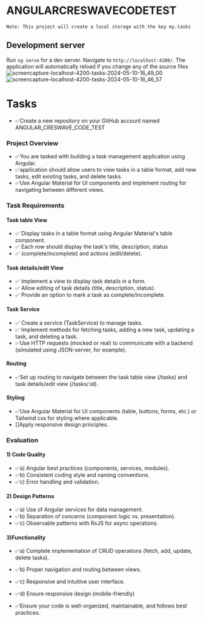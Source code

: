 # ANGULARCRESWAVECODETEST

    Note: This project will create a local storage with the key my.tasks

## Development server

Run `ng serve` for a dev server. Navigate to `http://localhost:4200/`. The application will automatically reload if you change any of the source files
![screencapture-localhost-4200-tasks-2024-05-10-16_49_00](https://github.com/marthamwangi/ANGULAR_CRESWAVE_CODE_TEST/assets/37874101/58b65484-2094-438f-a79b-99b1b4fe5a82)
![screencapture-localhost-4200-tasks-2024-05-10-16_46_57](https://github.com/marthamwangi/ANGULAR_CRESWAVE_CODE_TEST/assets/37874101/bc21a11d-9510-492c-845d-15abd8e7fc61)


# Tasks

- ✅Create a new repository on your GitHub account named ANGULAR_CRESWAVE_CODE_TEST

### Project Overview

- ✅You are tasked with building a task management application using Angular.
- ✅application should allow users to view tasks in a table format, add new tasks, edit existing tasks, and delete tasks.
- ✅Use Angular Material for UI components and implement routing for navigating between different views.

### Task Requirements

#### Task table View

- ✅ Display tasks in a table format using Angular Material's table component.
- ✅ Each row should display the task's title, description, status
- ✅ (complete/incomplete) and actions (edit/delete).

#### Task details/edit View

- ✅ Implement a view to display task details in a form.
- ✅ Allow editing of task details (title, description, status).
- ✅ Provide an option to mark a task as complete/incomplete.

#### Task Service

- ✅ Create a service (TaskService) to manage tasks.
- ✅ Implement methods for fetching tasks, adding a new task, updating a task, and deleting a task.
- ✅Use HTTP requests (mocked or real) to communicate with a backend (simulated using JSON-server, for example).

#### Routing

- ✅Set up routing to navigate between the task table view (/tasks) and task details/edit view (/tasks/:id).

#### Styling

- ✅Use Angular Material for UI components (table, buttons, forms, etc.) or Tailwind css for styling where applicable.
- []Apply responsive design principles.

### Evaluation

#### 1) Code Quality

- ✅a) Angular best practices (components, services, modules).
- ✅b) Consistent coding style and naming conventions.
- ✅c) Error handling and validation.

#### 2) Design Patterns

- ✅a) Use of Angular services for data management.
- ✅b) Separation of concerns (component logic vs. presentation).
- ✅c) Observable patterns with RxJS for async operations.

#### 3)Functionality

- ✅a) Complete implementation of CRUD operations (fetch, add, update, delete tasks).
- ✅b) Proper navigation and routing between views.
- ✅c) Responsive and intuitive user interface.
- ✅d) Ensure responsive design (mobile-friendly)

- ✅Ensure your code is well-organized, maintainable, and follows best practices.
